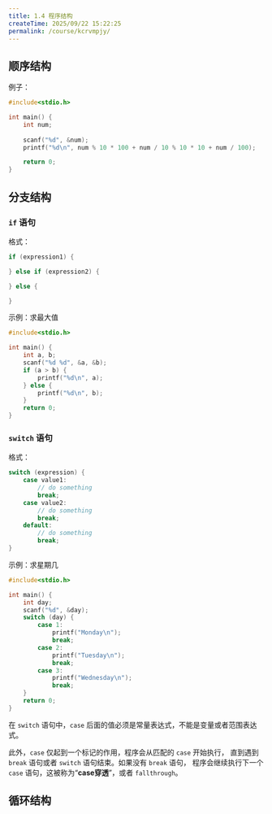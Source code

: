 ```yaml
---
title: 1.4 程序结构
createTime: 2025/09/22 15:22:25
permalink: /course/kcrvmpjy/
---
```


## 顺序结构

例子：

```c
#include<stdio.h>

int main() {
    int num;
    
    scanf("%d", &num);
    printf("%d\n", num % 10 * 100 + num / 10 % 10 * 10 + num / 100);

    return 0;
}
```

## 分支结构

### `if` 语句

格式：

```c
if (expression1) {

} else if (expression2) {

} else {

}
```

示例：求最大值

```c
#include<stdio.h>

int main() {
    int a, b;
    scanf("%d %d", &a, &b);
    if (a > b) {
        printf("%d\n", a);
    } else {
        printf("%d\n", b);
    }
    return 0;
}
```

### `switch` 语句

格式：

```c
switch (expression) {
    case value1:
        // do something
        break;
    case value2:
        // do something
        break;
    default:
        // do something
        break;
}
```

示例：求星期几

```c
#include<stdio.h>

int main() {
    int day;
    scanf("%d", &day);
    switch (day) {
        case 1:
            printf("Monday\n");
            break;
        case 2:
            printf("Tuesday\n");
            break;
        case 3:
            printf("Wednesday\n");
            break;
    }
    return 0;
}
```

在 `switch` 语句中，`case` 后面的值必须是常量表达式，不能是变量或者范围表达式。

此外，`case` 仅起到一个标记的作用，程序会从匹配的 `case` 开始执行，
直到遇到 `break` 语句或者 `switch` 语句结束。如果没有 `break` 语句，
程序会继续执行下一个 `case` 语句，这被称为“**case穿透**”，或者 `fallthrough`。

## 循环结构
